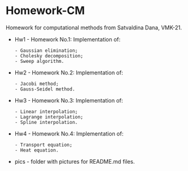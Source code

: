 # Homework-CM
Homework for computational methods from Satvaldina Dana, VMK-21.

  * Hw1 - Homework No.1: Implementation of:
  
        - Gaussian elimination;
        - Cholesky decomposition;
        - Sweep algorithm.
        
  * Hw2 - Homework No.2: Implementation of:
  
        - Jacobi method;
        - Gauss-Seidel method.
  
  * Hw3 - Homework No.3: Implementation of:
  
        - Linear interpolation;
        - Lagrange interpolation;
        - Spline interpolation.

  * Hw4 - Homework No.4: Implementation of:
  
        - Transport equation;
        - Heat equation.
        
  * pics - folder with pictures for README.md files.
  
  
   
